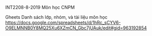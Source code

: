
INT2208-8-2019 Môn học CNPM

Gheets Danh sách lớp, nhóm, và tài liệu môn học https://docs.google.com/spreadsheets/d/1hRc_sCYV6-O9ELMNNB0Y8MQ25Xu6XZmCN_Gbc7jUAuk/edit#gid=963192854
